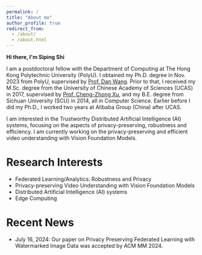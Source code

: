 ```yaml
---
permalink: /
title: "About me"
author_profile: true
redirect_from: 
  - /about/
  - /about.html
---
```




**Hi there, I'm Siping Shi**

I am a postdoctoral fellow with the Department of Computing at The Hong Kong Polytechnic University (PolyU). I obtained my Ph.D. degree in Nov. 2023 from PolyU, supervised by [Prof. Dan Wang](https://www4.comp.polyu.edu.hk/~csdwang/). Prior to that, I received my M.Sc. degree from the University of Chinese Academy of Sciences (UCAS) in 2017, supervised by [Prof. Cheng-Zhong Xu](https://www.fst.um.edu.mo/personal/czxu/), and my B.E. degree from Sichuan University (SCU) in 2014, all in Computer Science. Earlier before I did my Ph.D., I worked two years at Alibaba Group (China)  after UCAS.

I am interested in the Trustworthy Distributed Artificial Intelligence (AI) systems, focusing on the aspects of privacy-preserving, robustness and efficiency. I am currently working on the privacy-preserving and efficient video understanding with Vision Foundation Models.

Research Interests
======
* Federated Learning/Analytics: Robustness and Privacy
* Privacy-preserving Video Understanding with Vision Foundation Models
* Distributed Artificial Intelligence (AI) systems
* Edge Computing

Recent News
======
* July 16, 2024: Our paper on Privacy Preserving Federated Learning with Watermarked Image Data was accepted by ACM MM 2024.
